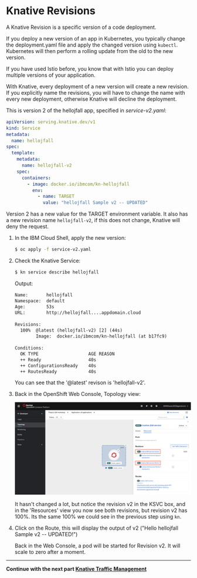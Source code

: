 # Knative Revisions

A Knative Revision is a specific version of a code deployment. 

If you deploy a new version of an app in Kubernetes, you typically change the deployment.yaml file and apply the changed version using `kubectl`. Kubernetes will then perform a rolling update from the old to the new version.

If you have used Istio before, you know that with Istio you can deploy multiple versions of your application. 

With Knative, every deployment of a new version will create a new revision. If you explicitly name the revisions, you will have to change the name with every new deployment, otherwise Knative will decline the deployment.

This is version 2 of the hellojfall app, specified in *service-v2.yaml*:
```yaml
apiVersion: serving.knative.dev/v1
kind: Service
metadata:
  name: hellojfall
spec:
  template:
    metadata:
      name: hellojfall-v2
    spec:
      containers:
        - image: docker.io/ibmcom/kn-hellojfall
          env:
            - name: TARGET
              value: "hellojfall Sample v2 -- UPDATED"
```

Version 2 has a new value for the TARGET environment variable. 
It also has a new revision name `hellojfall-v2`, if this does not change, Knative will deny the request.

1. In the IBM Cloud Shell, apply the new version:
   ```bash
   $ oc apply -f service-v2.yaml
   ```
1. Check the Knative Service:
   ```bash
   $ kn service describe hellojfall
   ```
   Output:
   ```
   Name:       hellojfall
   Namespace:  default
   Age:        53s
   URL:        http://hellojfall....appdomain.cloud

   Revisions:  
     100%  @latest (hellojfall-v2) [2] (44s)
           Image:  docker.io/ibmcom/kn-hellojfall (at b17fc9)
  
   Conditions:  
     OK TYPE                   AGE REASON
     ++ Ready                  40s 
     ++ ConfigurationsReady    40s 
     ++ RoutesReady            40s 
   ```
   You can see that the '@latest' revison is 'hellojfall-v2'.
   
1. Back in the OpenShift Web Console, Topology view:

   ![rev2](images/rev2.png)

   It hasn't changed a lot, but notice the revision v2 in the KSVC box, and in the 'Resources' view you now see both revisions, but revision v2 has 100%. Its the same 100% we could see in the previous step using `kn`.

1. Click on the Route, this will display the output of v2 ("Hello hellojfall Sample v2 -- UPDATED!")
  
    Back in the Web Console, a pod will be started for Revision v2. It will scale to zero after a moment. 


---

__Continue with the next part [Knative Traffic Management](5-TrafficManagement.md)__